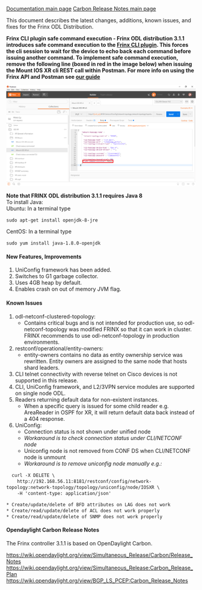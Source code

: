[Documentation main page](https://frinxio.github.io/Frinx-docs/)
[Carbon Release Notes main page](https://frinxio.github.io/Frinx-docs/FRINX_ODL_Distribution/Carbon/release_notes.html)

This document describes the latest changes, additions, known issues, and fixes for the Frinx ODL Distribution.<!--more-->

**Frinx CLI plugin safe command execution - Frinx ODL distribution 3.1.1 introduces safe command execution to the [Frinx CLI plugin](../FRINX_Features_User_Guide/cli/cli-service-module.md). This forces the cli session to wait for the device to echo back each command before issuing another command. To implement safe command execution, remove the following line (boxed in red in the image below) when issuing the Mount IOS XR cli REST call within Postman. For more info on using the Frinx API and Postman see [our guide](../API.md)**

![safe command execution](safe-command-execution.png)

**Note that FRINX ODL distribution 3.1.1 requires Java 8**  
To install Java:  
Ubuntu: In a terminal type

    sudo apt-get install openjdk-8-jre

CentOS: In a terminal type

    sudo yum install java-1.8.0-openjdk

#### New Features, Improvements
1. UniConfig framework has been added.
2. Switches to G1 garbage collector.
3. Uses 4GB heap by default.
4. Enables crash on out of memory JVM flag.

#### Known Issues
1. odl-netconf-clustered-topology:
    * Contains critical bugs and is not intended for production use, so odl-netconf-topology was modified FRINX so that it can work in cluster. FRINX recommends to use odl-netconf-topology in production environments.
2. restconf/operational/entity-owners:
    * entity-owners contains no data as entity ownership service was rewritten. Entity owners are assigned to the same node that hosts shard leaders.
3. CLI telnet connectivity with reverse telnet on Cisco devices is not supported in this release.
4. CLI, UniConfig framework, and L2/3VPN service modules are supported on single node ODL.
5. Readers returning default data for non-existent instances.
    * When a specific query is issued for some child reader e.g. AreaReader in OSPF for XR, it will return default data back instead of a 404 response.
6. UniConfig:
    * Connection status is not shown under unified node
    * *Workaround is to check connection status under CLI/NETCONF node*
    * Uniconfig node is not removed from CONF DS when CLI/NETCONF node is unmount
    * *Workaround is to remove uniconfig node manually e.g.:*
```
  curl -X DELETE \
    http://192.168.56.11:8181/restconf/config/network-topology:network-topology/topology/uniconfig/node/IOSXR \
    -H 'content-type: application/json'
```    
    * Create/update/delete of BFD attributes on LAG does not work
    * Create/read/update/delete of ACL does not work properly
    * Create/read/update/delete of SNMP does not work properly

#### Opendaylight Carbon Release Notes
The Frinx controller 3.1.1 is based on OpenDaylight Carbon.

<https://wiki.opendaylight.org/view/Simultaneous_Release/Carbon/Release_Notes>
<https://wiki.opendaylight.org/view/Simultaneous_Release:Carbon_Release_Plan>
<https://wiki.opendaylight.org/view/BGP_LS_PCEP:Carbon_Release_Notes>
